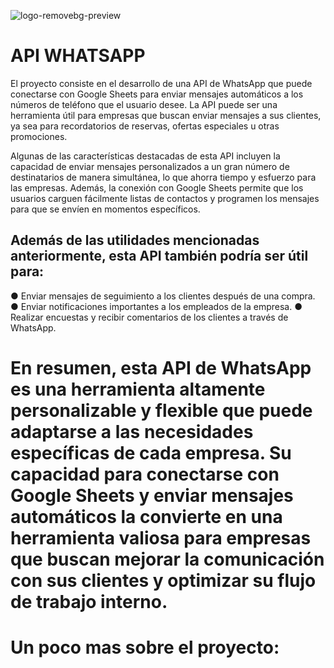 ![logo-removebg-preview](https://user-images.githubusercontent.com/66129541/225798828-225c0c46-f101-4ebf-b869-2debc70c579a.png)
# API WHATSAPP
El proyecto consiste en el desarrollo de una API de WhatsApp que puede conectarse con Google Sheets para enviar mensajes automáticos a los números de teléfono que el usuario desee. La API puede ser una herramienta útil para empresas que buscan enviar mensajes a sus clientes, ya sea para recordatorios de reservas, ofertas especiales u otras promociones.

Algunas de las características destacadas de esta API incluyen la capacidad de enviar mensajes personalizados a un gran número de destinatarios de manera simultánea, lo que ahorra tiempo y esfuerzo para las empresas. Además, la conexión con Google Sheets permite que los usuarios carguen fácilmente listas de contactos y programen los mensajes para que se envíen en momentos específicos.

## Además de las utilidades mencionadas anteriormente, esta API también podría ser útil para:

 ● Enviar mensajes de seguimiento a los clientes después de una compra. 
 ● Enviar notificaciones importantes a los empleados de la empresa.
 ● Realizar encuestas y recibir comentarios de los clientes a través de WhatsApp.

# En resumen, esta API de WhatsApp es una herramienta altamente personalizable y flexible que puede adaptarse a las necesidades específicas de cada empresa. Su capacidad para conectarse con Google Sheets y enviar mensajes automáticos la convierte en una herramienta valiosa para empresas que buscan mejorar la comunicación con sus clientes y optimizar su flujo de trabajo interno.



# Un poco mas sobre el proyecto:

